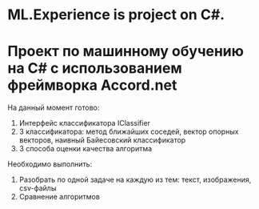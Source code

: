 # ML.Experience is project on C#.
# Проект по машинному обучению на С# с использованием фреймворка Accord.net
На данный момент готово:
  1. Интерфейс классификатора IClassifier
  2. 3 классификатора: метод ближайших соседей, вектор опорных векторов, наивный Байесовский классификатор
  3. 3 способа оценки качества алгоритма
  
Необходимо выполнить:
  1. Разобрать по одной задаче на каждую из тем: текст, изображения, csv-файлы
  2. Сравнение алгоритмов
